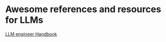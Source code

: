 # Awesome references and resources for LLMs




[LLM engineer Handbook](https://github.com/SylphAI-Inc/LLM-engineer-handbook)
